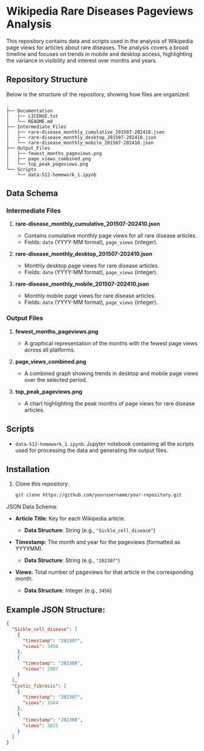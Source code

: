 # Wikipedia Rare Diseases Pageviews Analysis

This repository contains data and scripts used in the analysis of Wikipedia page views for articles about rare diseases. The analysis covers a broad timeline and focuses on trends in mobile and desktop access, highlighting the variance in visibility and interest over months and years.

## Repository Structure

Below is the structure of the repository, showing how files are organized:

```plaintext
.
├── Documentation
│   ├── LICENSE.txt
│   └── README.md
├── Intermediate_Files
│   ├── rare-disease_monthly_cumulative_201507-202410.json
│   ├── rare-disease_monthly_desktop_201507-202410.json
│   └── rare-disease_monthly_mobile_201507-202410.json
├── Output_Files
│   ├── fewest_months_pageviews.png
│   ├── page_views_combined.png
│   └── top_peak_pageviews.png
└── Scripts
    └── data-512-homework_1.ipynb
```


## Data Schema

### Intermediate Files

1. **rare-disease_monthly_cumulative_201507-202410.json**
   - Contains cumulative monthly page views for all rare disease articles.
   - Fields: `date` (YYYY-MM format), `page_views` (integer).

2. **rare-disease_monthly_desktop_201507-202410.json**
   - Monthly desktop page views for rare disease articles.
   - Fields: `date` (YYYY-MM format), `page_views` (integer).

3. **rare-disease_monthly_mobile_201507-202410.json**
   - Monthly mobile page views for rare disease articles.
   - Fields: `date` (YYYY-MM format), `page_views` (integer).

### Output Files

1. **fewest_months_pageviews.png**
   - A graphical representation of the months with the fewest page views across all platforms.
   
2. **page_views_combined.png**
   - A combined graph showing trends in desktop and mobile page views over the selected period.
   
3. **top_peak_pageviews.png**
   - A chart highlighting the peak months of page views for rare disease articles.

## Scripts

- `data-512-homework_1.ipynb`: Jupyter notebook containing all the scripts used for processing the data and generating the output files.

## Installation

1. Clone this repository:
   ```bash
   git clone https://github.com/yourusername/your-repository.git

JSON Data Schema:

- **Article Title**: Key for each Wikipedia article.
    - **Data Structure**: String (e.g., `"Sickle_cell_disease"`)
  
- **Timestamp**: The month and year for the pageviews (formatted as YYYYMM).
    - **Data Structure**: String (e.g., `"202307"`)

- **Views**: Total number of pageviews for that article in the corresponding month.
    - **Data Structure**: Integer (e.g., `3456`)

## Example JSON Structure:

```json
{
  "Sickle_cell_disease": [
    {
      "timestamp": "202307",
      "views": 3456
    },
    {
      "timestamp": "202308",
      "views": 2987
    }
  ],
  "Cystic_fibrosis": [
    {
      "timestamp": "202307",
      "views": 1564
    },
    {
      "timestamp": "202308",
      "views": 1625
    }
  ]
}